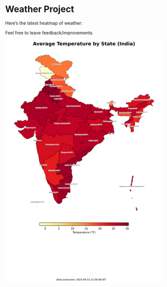 # Weather Project

Here’s the latest heatmap of weather:

Feel free to leave feedback/improvements.

![India Heatmap](docs/assets/india_heatmap.png?v=C83122)
